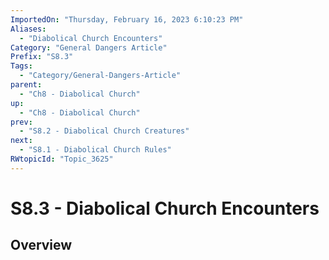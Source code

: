 ```yaml
---
ImportedOn: "Thursday, February 16, 2023 6:10:23 PM"
Aliases:
  - "Diabolical Church Encounters"
Category: "General Dangers Article"
Prefix: "S8.3"
Tags:
  - "Category/General-Dangers-Article"
parent:
  - "Ch8 - Diabolical Church"
up:
  - "Ch8 - Diabolical Church"
prev:
  - "S8.2 - Diabolical Church Creatures"
next:
  - "S8.1 - Diabolical Church Rules"
RWtopicId: "Topic_3625"
---
```

# S8.3 - Diabolical Church Encounters
## Overview
